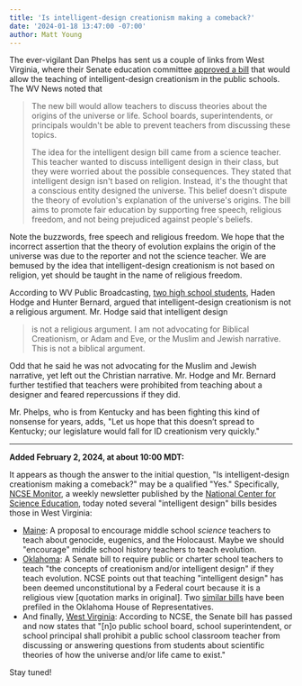```yaml
---
title: 'Is intelligent-design creationism making a comeback?'
date: '2024-01-18 13:47:00 -07:00'
author: Matt Young
---
```

The ever-vigilant Dan Phelps has sent us a couple of links from West Virginia, where their Senate education committee <a href="https://www.wvnews.com/news/wvnews/senate-education-committee-approves-intelligent-design-in-curriculum-national-motto-display-in-schools-and-adjusted/article_fd8cd01e-b49b-11ee-88d8-4fdacea07ccf.html">approved a bill</a> that would allow the teaching of intelligent-design creationism in the public schools. The WV News noted that

<blockquote><p>The new bill would allow teachers to discuss theories about the origins of the universe or life. School boards, superintendents, or principals wouldn't be able to prevent teachers from discussing these topics.</p>

<p>The idea for the intelligent design bill came from a science teacher. This teacher wanted to discuss intelligent design in their class, but they were worried about the possible consequences. They stated that intelligent design isn't based on religion. Instead, it's the thought that a conscious entity designed the universe. This belief doesn't dispute the theory of evolution's explanation of the universe's origins. The bill aims to promote fair education by supporting free speech, religious freedom, and not being prejudiced against people's beliefs. </p></blockquote>

Note the buzzwords, free speech and religious freedom. We hope that the incorrect assertion that the theory of evolution explains the origin of the universe was due to the reporter and not the science teacher. We are bemused by the idea that intelligent-design creationism is not based on religion, yet should be taught in the name of religious freedom.

According to WV Public Broadcasting, <a href="https://wvpublic.org/lawmakers-hear-support-for-intelligent-design-in-public-schools/">two high school students</a>, Haden Hodge and Hunter Bernard, argued that intelligent-design creationism is not a religious argument. Mr. Hodge said that intelligent design

<blockquote>is not a religious argument. I am not advocating for Biblical Creationism, or Adam and Eve, or the Muslim and Jewish narrative. This is not a biblical argument.</blockquote>

Odd that he said he was not advocating for the Muslim and Jewish narrative, yet left out the Christian narrative. Mr. Hodge and Mr. Bernard further testified that teachers were prohibited from teaching about a designer and feared repercussions if they did.

Mr. Phelps, who is from Kentucky and has been fighting this kind of nonsense for years, adds, "Let us hope that this doesn’t spread to Kentucky; our legislature would fall for ID creationism very quickly."

-----
<strong>Added February 2, 2024, at about 10:00 MDT:</strong>

It appears as though the answer to the initial question, "Is intelligent-design creationism making a comeback?" may be a qualified "Yes." Specifically, <a href="https://ncse.ngo/catalyzing-action/sign-ncse-monitor">NCSE Monitor</a>, a weekly newsletter published by the <a href="https://ncse.ngo/"> National Center for Science Education</a>, today noted several "intelligent design" bills besides those in West Virginia:

<ul><li><a href="https://ncse.ngo/maines-problematic-proposed-revisions-science-standards-under-fire">Maine</a>: A proposal to encourage middle school <i>science</i> teachers to teach about genocide, eugenics, and the Holocaust. Maybe we should "encourage" middle school history teachers to teach evolution. </li>

<li><a href="https://ncse.ngo/mandatory-intelligent-design-bill-oklahoma">Oklahoma</a>: A Senate bill to require public or charter school teachers to teach "the concepts of creationism and/or intelligent design" if they teach evolution. NCSE points out that teaching "intelligent design" has been deemed unconstitutional by a Federal court because it is a religious view [quotation marks in original]. Two <a href="https://ncse.ngo/two-intelligent-design-bills-oklahoma">similar bills</a> have been prefiled in the Oklahoma House of Representatives. </li>

<li>And finally, <a href="https://ncse.ngo/west-virginias-former-intelligent-design-bill-passes-senate">West Virginia</a>: According to NCSE, the Senate bill has passed and now states that "[n]o public school board, school superintendent, or school principal shall prohibit a public school classroom teacher from discussing or answering questions from students about scientific theories of how the universe and/or life came to exist."</li> </ul>

Stay tuned!
